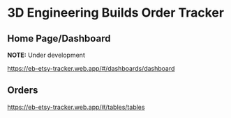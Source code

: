 # 3D Engineering Builds Order Tracker

## Home Page/Dashboard

**NOTE:** Under development

https://eb-etsy-tracker.web.app/#/dashboards/dashboard

## Orders

https://eb-etsy-tracker.web.app/#/tables/tables
